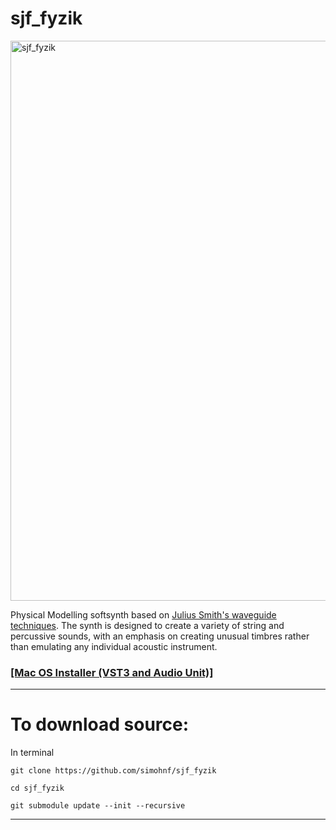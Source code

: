 # sjf_fyzik

<img width="896" alt="sjf_fyzik" src="https://github.com/simohnf/sjf_fyzik/assets/12850558/abb61cb9-7d4b-4332-a45f-b3cd44b79821">

Physical Modelling softsynth based on [Julius Smith's waveguide techniques](https://ccrma.stanford.edu/~jos/swgt/). 
The synth is designed to create a variety of string and percussive sounds, with an emphasis on creating unusual timbres rather than emulating any individual acoustic instrument.

### [[Mac OS Installer (VST3 and Audio Unit)]](https://drive.google.com/file/d/19cOwqCbYHmicSFGJ7pgYoYirQBf1mpjj/view?usp=sharing)

------------------------------
# To download source:

In terminal 
```
git clone https://github.com/simohnf/sjf_fyzik

cd sjf_fyzik

git submodule update --init --recursive
```
---------------

